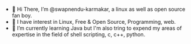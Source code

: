 - 👋 Hi There, I’m @swapnendu-karmakar, a linux as well as open source fan boy.
- 👀 I have interest in Linux, Free & Open Source, Programming, web.
- 🌱 I’m currently learning Java but I'm also tring to expend my areas of expertise in the field of shell scripting, c, c++, python.


<!---
swapnendu-karmakar/swapnendu-karmakar is a ✨ special ✨ repository because its `README.md` (this file) appears on your GitHub profile.
You can click the Preview link to take a look at your changes.
--->
